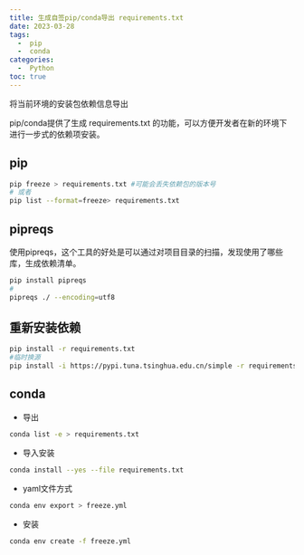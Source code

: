 ```yaml
---
title: 生成自签pip/conda导出 requirements.txt
date: 2023-03-28
tags:
  -  pip
  -  conda
categories:
  -  Python
toc: true
---
```


将当前环境的安装包依赖信息导出

pip/conda提供了生成 requirements.txt 的功能，可以方便开发者在新的环境下进行一步式的依赖项安装。

<!-- more -->

## pip

```bash
pip freeze > requirements.txt #可能会丢失依赖包的版本号
# 或者
pip list --format=freeze> requirements.txt
```

## pipreqs

使用pipreqs，这个工具的好处是可以通过对项目目录的扫描，发现使用了哪些库，生成依赖清单。

```bash
pip install pipreqs
#
pipreqs ./ --encoding=utf8
```

## 重新安装依赖

```bash
pip install -r requirements.txt
#临时换源
pip install -i https://pypi.tuna.tsinghua.edu.cn/simple -r requirements.txt
```

## conda

- 导出

```bash
conda list -e > requirements.txt
```

- 导入安装

```bash
conda install --yes --file requirements.txt
```

- yaml文件方式

```bash
conda env export > freeze.yml
```

- 安装

```bash
conda env create -f freeze.yml
```
